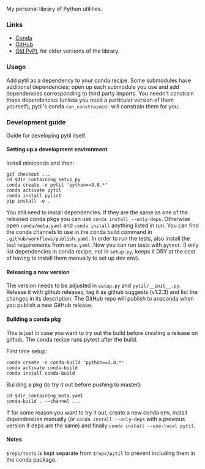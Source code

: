 My personal library of Python utilities.

### Links
- [Conda](https://anaconda.org/timdiels/pytil)
- [GitHub](https://github.com/timdiels/pytil/)
- [Old PyPI](https://pypi.python.org/pypi/pytil/), for older versions of the
  library.

### Usage
Add pytil as a dependency to your conda recipe. Some submodules have additional
dependencies; open up each submodule you use and add dependencies corresponding
to third party imports. You needn't constrain those dependencies (unless you
need a particular version of them yourself), pytil's conda `run_constrained:`
will constrain them for you.

### Development guide
Guide for developing pytil itself.

#### Setting up a development environment
Install miniconda and then:

```
git checkout ...
cd $dir_containing_setup_py
conda create -n pytil 'python==3.8.*'
conda activate pytil
conda install pylint
pip install -e .
```

You still need to install dependencies. If they are the same as one of the
released conda pkgs you can use `conda install --only-deps`. Otherwise open
`conda/meta.yaml` and `conda install` anything listed in run. You can find the
conda channels to use in the conda build command in
`.github/workflows/publish.yaml`. In order to run the tests, also install the
test requirements from `meta.yaml`. Now you can run tests with `pytest`. (I
only list dependencies in conda recipe, not in `setup.py`, keeps it DRY at the
cost of having to install them manually to set up dev env).

#### Releasing a new version
The version needs to be adjusted in `setup.py` and `pytil/__init__.py`. Release
it with github releases, tag it as github suggests (v1.2.3) and list the
changes in its description. The GitHub repo will publish to anaconda when you
publish a new GitHub release.

#### Building a conda pkg
This is just in case you want to try out the build before creating a release on
github. The conda recipe runs pytest after the build.

First time setup:

```
conda create -n conda-build 'python==3.8.*'
conda activate conda-build
conda install conda-build
```

Building a pkg (to try it out before pushing to master):

```
cd $dir_containing_meta.yaml
conda-build . --channel ...
```

If for some reason you want to try it out, create a new conda env, install
dependencies manually (or `conda install --only-deps` with a previous version
if deps are the same) and finally `conda install --use-local pytil`.

#### Notes
`$repo/tests` is kept separate from `$repo/pytil` to prevent including them in
the conda package.
